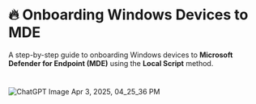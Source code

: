 # 🔥 Onboarding Windows Devices to MDE  

A step-by-step guide to onboarding Windows devices to **Microsoft Defender for Endpoint (MDE)** using the **Local Script** method.  
#
![ChatGPT Image Apr 3, 2025, 04_25_36 PM](https://github.com/user-attachments/assets/b3376878-e6d5-43c7-b3dd-55d9b23e5156)


